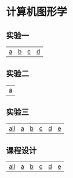 # 计算机图形学

## 实验一

| |  |  |  |
| ----- | ----- | ----- | ----- |
|[a](./test1/a_r.html)|[b](./test1/b_r_t.html)|[c](./test1/c_r_t.html)|[d](./test1/d_r_t.html)|



## 实验二

||
|-|
|[a](./test2/test2.html)|


## 实验三

| | | | | | |
|-|-|-|-|-|-|
|[all](./test3/all.html)|[a](./test3/a.html)|[b](./test3/b.html)|[c](./test3/c.html)|[d](./test3/d.html)|[e](./test3/e.html)|



## 课程设计

| | | | | | |
|-|-|-|-|-|-|
|[all](./curriculum_design/10_11_word.pdf)|[a](./test3/a.html)|[b](./test3/b.html)|[c](./test3/c.html)|[d](./test3/d.html)|[e](./test3/e.html)|

